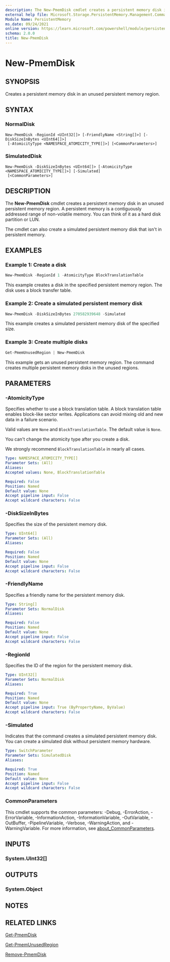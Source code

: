```yaml
---
description: The New-PmemDisk cmdlet creates a persistent memory disk in an unused persistent memory region or a simulated persistent memory disk.
external help file: Microsoft.Storage.PersistentMemory.Management.Commands.dll-Help.xml
Module Name: PersistentMemory
ms.date: 09/24/2021
online version: https://learn.microsoft.com/powershell/module/persistentmemory/new-pmemdisk?view=windowsserver2022-ps&wt.mc_id=ps-gethelp
schema: 2.0.0
title: New-PmemDisk
---
```


# New-PmemDisk

## SYNOPSIS
Creates a persistent memory disk in an unused persistent memory region.

## SYNTAX

### NormalDisk
```
New-PmemDisk -RegionId <UInt32[]> [-FriendlyName <String[]>] [-DiskSizeInBytes <UInt64[]>]
 [-AtomicityType <NAMESPACE_ATOMICITY_TYPE[]>] [<CommonParameters>]
```

### SimulatedDisk
```
New-PmemDisk -DiskSizeInBytes <UInt64[]> [-AtomicityType <NAMESPACE_ATOMICITY_TYPE[]>] [-Simulated]
 [<CommonParameters>]
```

## DESCRIPTION
The **New-PmemDisk** cmdlet creates a persistent memory disk in an unused persistent memory region.
A persistent memory is a contiguously addressed range of non-volatile memory.
You can think of it as a hard disk partition or LUN.

The cmdlet can also create a simulated persistent memory disk that isn't in persistent memory.

## EXAMPLES

### Example 1: Create a disk
```powershell
New-PmemDisk -RegionId 1 -AtomicityType BlockTranslationTable
```

This example creates a disk in the specified persistent memory region.
The disk uses a block transfer table.

### Example 2: Create a simulated persistent memory disk
```powershell
New-PmemDisk -DiskSizeInBytes 270582939648 -Simulated
```

This example creates a simulated persistent memory disk of the specified size.

### Example 3: Create multiple disks
```powershell
Get-PmemUnusedRegion | New-PmemDisk
```

This example gets an unused persistent memory region.
The command creates multiple persistent memory disks in the unused regions.

## PARAMETERS

### -AtomicityType
Specifies whether to use a block translation table.
A block translation table enables block-like sector writes.
Applications can avoid mixing old and new data in a failure scenario.

Valid values are `None` and `BlockTranslationTable`. The default value is `None`.

You can't change the atomicity type after you create a disk. 

We strongly recommend `BlockTranslationTable` in nearly all cases.

```yaml
Type: NAMESPACE_ATOMICITY_TYPE[]
Parameter Sets: (All)
Aliases:
Accepted values: None, BlockTranslationTable

Required: False
Position: Named
Default value: None
Accept pipeline input: False
Accept wildcard characters: False
```

### -DiskSizeInBytes
Specifies the size of the persistent memory disk.

```yaml
Type: UInt64[]
Parameter Sets: (All)
Aliases:

Required: False
Position: Named
Default value: None
Accept pipeline input: False
Accept wildcard characters: False
```

### -FriendlyName
Specifies a friendly name for the persistent memory disk.

```yaml
Type: String[]
Parameter Sets: NormalDisk
Aliases:

Required: False
Position: Named
Default value: None
Accept pipeline input: False
Accept wildcard characters: False
```

### -RegionId
Specifies the ID of the region for the persistent memory disk.

```yaml
Type: UInt32[]
Parameter Sets: NormalDisk
Aliases:

Required: True
Position: Named
Default value: None
Accept pipeline input: True (ByPropertyName, ByValue)
Accept wildcard characters: False
```

### -Simulated
Indicates that the command creates a simulated persistent memory disk.
You can create a simulated disk without persistent memory hardware.

```yaml
Type: SwitchParameter
Parameter Sets: SimulatedDisk
Aliases:

Required: True
Position: Named
Default value: None
Accept pipeline input: False
Accept wildcard characters: False
```

### CommonParameters
This cmdlet supports the common parameters: -Debug, -ErrorAction, -ErrorVariable, -InformationAction, -InformationVariable, -OutVariable, -OutBuffer, -PipelineVariable, -Verbose, -WarningAction, and -WarningVariable. For more information, see [about_CommonParameters](https://go.microsoft.com/fwlink/?LinkID=113216).

## INPUTS

### System.UInt32[]

## OUTPUTS

### System.Object

## NOTES

## RELATED LINKS

[Get-PmemDisk](Get-PmemDisk.md)

[Get-PmemUnusedRegion](Get-PmemUnusedRegion.md)

[Remove-PmemDisk](Remove-PmemDisk.md)
